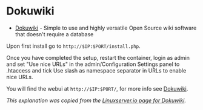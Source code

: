 # Dokuwiki
* [Dokuwiki](https://www.dokuwiki.org/dokuwiki) - Simple to use and highly versatile Open Source wiki software that doesn't require a database

Upon first install go to `http://$IP:$PORT/install.php`.

Once you have completed the setup, restart the container, login as admin and set "Use nice URLs" in the admin/Configuration Settings panel to .htaccess and tick Use slash as namespace separator in URLs to enable nice URLs.

You will find the webui at `http://$IP:$PORT/`, for more info see [Dokuwiki](https://www.dokuwiki.org/dokuwiki/).

_This explanation was copied from the [Linuxserver.io page for Dokuwiki](https://hub.docker.com/r/linuxserver/dokuwiki)._